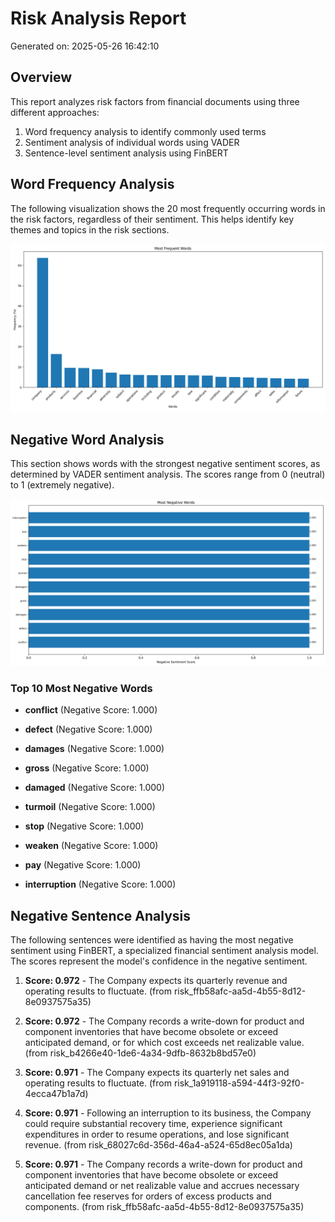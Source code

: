 # Risk Analysis Report

Generated on: 2025-05-26 16:42:10

## Overview

This report analyzes risk factors from financial documents using three different approaches:
1. Word frequency analysis to identify commonly used terms
2. Sentiment analysis of individual words using VADER
3. Sentence-level sentiment analysis using FinBERT

## Word Frequency Analysis

The following visualization shows the 20 most frequently occurring words in the risk factors, regardless of their sentiment. This helps identify key themes and topics in the risk sections.

![Most Frequent Words](analysis/word_frequencies_summary_hist.png)

## Negative Word Analysis

This section shows words with the strongest negative sentiment scores, as determined by VADER sentiment analysis. The scores range from 0 (neutral) to 1 (extremely negative).

![Most Negative Words](analysis/negative_words_summary_hist.png)


### Top 10 Most Negative Words

- **conflict** (Negative Score: 1.000)

- **defect** (Negative Score: 1.000)

- **damages** (Negative Score: 1.000)

- **gross** (Negative Score: 1.000)

- **damaged** (Negative Score: 1.000)

- **turmoil** (Negative Score: 1.000)

- **stop** (Negative Score: 1.000)

- **weaken** (Negative Score: 1.000)

- **pay** (Negative Score: 1.000)

- **interruption** (Negative Score: 1.000)

## Negative Sentence Analysis

The following sentences were identified as having the most negative sentiment using FinBERT, a specialized financial sentiment analysis model. The scores represent the model's confidence in the negative sentiment.

1. **Score: 0.972** - The Company expects its quarterly revenue and operating results to fluctuate. (from risk_ffb58afc-aa5d-4b55-8d12-8e0937575a35)

2. **Score: 0.972** - The Company records a write-down for product and component inventories that have become obsolete or exceed anticipated demand, or for which cost exceeds net realizable value. (from risk_b4266e40-1de6-4a34-9dfb-8632b8bd57e0)

3. **Score: 0.971** - The Company expects its quarterly net sales and operating results to fluctuate. (from risk_1a919118-a594-44f3-92f0-4ecca47b1a7d)

4. **Score: 0.971** - Following an interruption to its business, the Company could require substantial recovery time, experience significant expenditures in order to resume operations, and lose significant revenue. (from risk_68027c6d-356d-46a4-a524-65d8ec05a1da)

5. **Score: 0.971** - The Company records a write-down for product and component inventories that have become obsolete or exceed anticipated demand or net realizable value and accrues necessary cancellation fee reserves for orders of excess products and components. (from risk_ffb58afc-aa5d-4b55-8d12-8e0937575a35)
